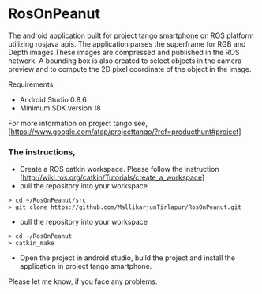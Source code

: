 # RosOnPeanut

The android application built for project tango smartphone on ROS platform utilizing rosjava apis. 
The application parses the superframe for RGB and Depth images.These images are compressed and published in the ROS network.
A bounding box is also created to select objects in the camera preview and to compute the 2D pixel coordinate of the object in the image.

Requirements,
* Android Studio 0.8.6
* Minimum SDK version 18

For more information on project tango see,
[https://www.google.com/atap/projecttango/?ref=producthunt#project]

### The instructions,
* Create a ROS catkin workspace. Please follow the instruction [http://wiki.ros.org/catkin/Tutorials/create_a_workspace]
* pull the repository into your workspace
```
> cd ~/RosOnPeanut/src
> git clone https://github.com/MallikarjunTirlapur/RosOnPeanut.git
````
* pull the repository into your workspace
```
> cd ~/RosOnPeanut
> catkin_make
```
* Open the project in android studio, build the project and install the application in project tango smartphone. 


Please let me know, if you face any problems.


